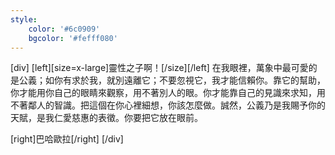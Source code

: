 ```yaml
---
style:
    color: '#6c0909'
    bgcolor: '#fefff080'
---
```

[div]
[left][size=x-large]靈性之子啊！[/size][/left]
在我眼裡，萬象中最可愛的是公義；如你有求於我，就別遠離它；不要忽視它，我才能信賴你。靠它的幫助，你才能用你自己的眼睛來觀察，用不著別人的眼。你才能靠自己的見識來求知，用不著鄰人的智識。把這個在你心裡細想，你該怎麼做。誠然，公義乃是我賜予你的天賦，是我仁愛慈惠的表徵。你要把它放在眼前。


[right]巴哈歐拉[/right]
[/div]
